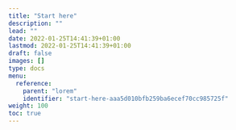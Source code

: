 ```yaml
---
title: "Start here"
description: ""
lead: ""
date: 2022-01-25T14:41:39+01:00
lastmod: 2022-01-25T14:41:39+01:00
draft: false
images: []
type: docs
menu:
  reference:
    parent: "lorem"
    identifier: "start-here-aaa5d010bfb259ba6ecef70cc985725f"
weight: 100
toc: true
---
```

